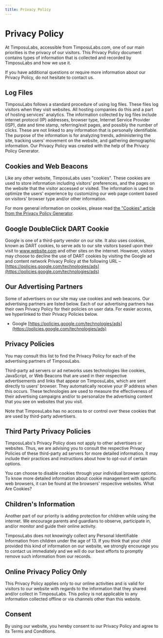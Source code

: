 ```yaml
---
title: Privacy Policy
---
```


# Privacy Policy

At TimposuLabs, accessible from TimposuLabs.com, one of our main priorities is the privacy of our visitors. This Privacy Policy document contains types of information that is collected and recorded by TimposuLabs and how we use it.

If you have additional questions or require more information about our Privacy Policy, do not hesitate to contact us.

## Log Files
TimposuLabs follows a standard procedure of using log files. These files log visitors when they visit websites. All hosting companies do this and a part of hosting services' analytics. The information collected by log files include internet protocol (IP) addresses, browser type, Internet Service Provider (ISP), date and time stamp, referring/exit pages, and possibly the number of clicks. These are not linked to any information that is personally identifiable. The purpose of the information is for analyzing trends, administering the site, tracking users' movement on the website, and gathering demographic information. Our Privacy Policy was created with the help of the Privacy Policy Generator.

## Cookies and Web Beacons
Like any other website, TimposuLabs uses "cookies". These cookies are used to store information including visitors' preferences, and the pages on the website that the visitor accessed or visited. The information is used to optimize the users' experience by customizing our web page content based on visitors' browser type and/or other information.

For more general information on cookies, please read [the "Cookies" article from the Privacy Policy Generator](https://www.privacypolicyonline.com/what-are-cookies/).

## Google DoubleClick DART Cookie
Google is one of a third-party vendor on our site. It also uses cookies, known as DART cookies, to serve ads to our site visitors based upon their visit to www.website.com and other sites on the internet. However, visitors may choose to decline the use of DART cookies by visiting the Google ad and content network Privacy Policy at the following URL – [https://policies.google.com/technologies/ads](https://policies.google.com/technologies/ads)

## Our Advertising Partners
Some of advertisers on our site may use cookies and web beacons. Our advertising partners are listed below. Each of our advertising partners has their own Privacy Policy for their policies on user data. For easier access, we hyperlinked to their Privacy Policies below.

* Google
[https://policies.google.com/technologies/ads](https://policies.google.com/technologies/ads)

## Privacy Policies
You may consult this list to find the Privacy Policy for each of the advertising partners of TimposuLabs.

Third-party ad servers or ad networks uses technologies like cookies, JavaScript, or Web Beacons that are used in their respective advertisements and links that appear on TimposuLabs, which are sent directly to users' browser. They automatically receive your IP address when this occurs. These technologies are used to measure the effectiveness of their advertising campaigns and/or to personalize the advertising content that you see on websites that you visit.

Note that TimposuLabs has no access to or control over these cookies that are used by third-party advertisers.

## Third Party Privacy Policies
TimposuLabs's Privacy Policy does not apply to other advertisers or websites. Thus, we are advising you to consult the respective Privacy Policies of these third-party ad servers for more detailed information. It may include their practices and instructions about how to opt-out of certain options.

You can choose to disable cookies through your individual browser options. To know more detailed information about cookie management with specific web browsers, it can be found at the browsers' respective websites. What Are Cookies?

## Children's Information
Another part of our priority is adding protection for children while using the internet. We encourage parents and guardians to observe, participate in, and/or monitor and guide their online activity.

TimposuLabs does not knowingly collect any Personal Identifiable Information from children under the age of 13. If you think that your child provided this kind of information on our website, we strongly encourage you to contact us immediately and we will do our best efforts to promptly remove such information from our records.

## Online Privacy Policy Only
This Privacy Policy applies only to our online activities and is valid for visitors to our website with regards to the information that they shared and/or collect in TimposuLabs. This policy is not applicable to any information collected offline or via channels other than this website.

## Consent
By using our website, you hereby consent to our Privacy Policy and agree to its Terms and Conditions.